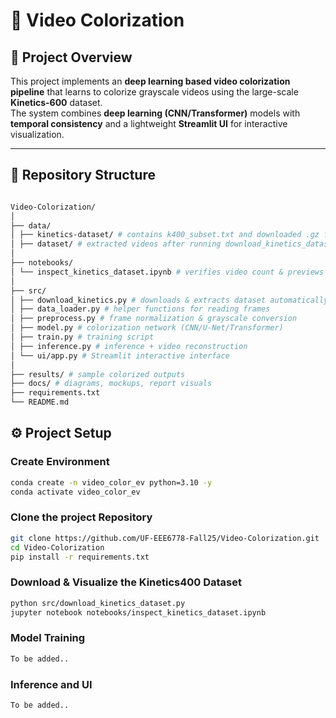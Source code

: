 # 🎨 Video Colorization

## 📘 Project Overview
This project implements an **deep learning based video colorization pipeline** that learns to colorize grayscale videos using the large-scale **Kinetics-600** dataset.  
The system combines **deep learning (CNN/Transformer)** models with **temporal consistency** and a lightweight **Streamlit UI** for interactive visualization.

---

## 🧩 Repository Structure
```bash

Video-Colorization/
│
├── data/
│ ├── kinetics-dataset/ # contains k400_subset.txt and downloaded .gz files
│ ├── dataset/ # extracted videos after running download_kinetics_dataset.py
│ 
├── notebooks/
│ └── inspect_kinetics_dataset.ipynb # verifies video count & previews one sample
│
├── src/
│ ├── download_kinetics.py # downloads & extracts dataset automatically
│ ├── data_loader.py # helper functions for reading frames
│ ├── preprocess.py # frame normalization & grayscale conversion
│ ├── model.py # colorization network (CNN/U-Net/Transformer)
│ ├── train.py # training script
│ ├── inference.py # inference + video reconstruction
│ └── ui/app.py # Streamlit interactive interface
│
├── results/ # sample colorized outputs 
├── docs/ # diagrams, mockups, report visuals
├── requirements.txt
└── README.md
```

## ⚙️ Project Setup

### Create Environment
```bash
conda create -n video_color_ev python=3.10 -y
conda activate video_color_ev
```

### Clone the project Repository
```bash
git clone https://github.com/UF-EEE6778-Fall25/Video-Colorization.git
cd Video-Colorization
pip install -r requirements.txt
```

### Download & Visualize the Kinetics400 Dataset
```bash
python src/download_kinetics_dataset.py
jupyter notebook notebooks/inspect_kinetics_dataset.ipynb
```

### Model Training
```bash
To be added..
```

### Inference and UI
```bash
To be added..
```



